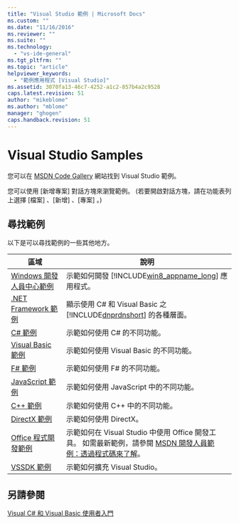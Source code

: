 ```yaml
---
title: "Visual Studio 範例 | Microsoft Docs"
ms.custom: ""
ms.date: "11/16/2016"
ms.reviewer: ""
ms.suite: ""
ms.technology: 
  - "vs-ide-general"
ms.tgt_pltfrm: ""
ms.topic: "article"
helpviewer_keywords: 
  - "範例應用程式 [Visual Studio]"
ms.assetid: 3070fa13-46c7-4252-a1c2-857b4a2c9528
caps.latest.revision: 51
author: "mikeblome"
ms.author: "mblome"
manager: "ghogen"
caps.handback.revision: 51
---
```

# <a name="visual-studio-samples"></a>Visual Studio Samples
您可以在 [MSDN Code Gallery](http://go.microsoft.com/fwlink/?LinkID=127810) 網站找到 Visual Studio 範例。  
  
 您可以使用 [新增專案]  對話方塊來瀏覽範例。 (若要開啟對話方塊，請在功能表列上選擇 [檔案] 、[新增] 、[專案] 。)  
  
## <a name="finding-samples"></a>尋找範例  
 以下是可以尋找範例的一些其他地方。  
  
|區域|說明|  
|----------|-----------------|  
|[Windows 開發人員中心範例](http://go.microsoft.com/fwlink/?LinkID=255278)|示範如何開發 [!INCLUDE[win8_appname_long](../debugger/includes/win8_appname_long_md.md)] 應用程式。|  
|[.NET Framework 範例](http://msdn.microsoft.com/en-us/177055f8-4a1f-43e7-aee6-995c196079b1)|顯示使用 C# 和 Visual Basic 之 [!INCLUDE[dnprdnshort](../code-quality/includes/dnprdnshort_md.md)] 的各種層面。|  
|[C# 範例](http://code.msdn.microsoft.com/site/search?f%5B0%5D.Type=ProgrammingLanguage&f%5B0%5D.Value=C%23&f%5B0%5D.Text=C%23)|示範如何使用 C# 的不同功能。|  
|[Visual Basic 範例](http://code.msdn.microsoft.com/site/search?f%5B0%5D.Type=ProgrammingLanguage&f%5B0%5D.Value=VB&f%5B0%5D.Text=VB.NET)|示範如何使用 Visual Basic 的不同功能。|  
|[F# 範例](http://code.msdn.microsoft.com/site/search?f%5B0%5D.Type=ProgrammingLanguage&f%5B0%5D.Value=F%23&f%5B0%5D.Text=F%23)|示範如何使用 F# 的不同功能。|  
|[JavaScript 範例](http://code.msdn.microsoft.com/site/search?f%5B0%5D.Type=ProgrammingLanguage&f%5B0%5D.Value=JavaScript)|示範如何使用 JavaScript 中的不同功能。|  
|[C++ 範例](http://code.msdn.microsoft.com/site/search?f%5B0%5D.Type=ProgrammingLanguage&f%5B0%5D.Value=C%2B%2B)|示範如何使用 C++ 中的不同功能。|  
|[DirectX 範例](http://code.msdn.microsoft.com/site/search?query=DirectX&f%5B1%5D.Value=DirectX&f%5B1%5D.Type=SearchText&f%5B0%5D.Value=C%20%20&f%5B0%5D.Type=ProgrammingLanguage&f%5B0%5D.Text=Invalid%20Value&ac=2)|示範如何使用 DirectX。|  
|[Office 程式開發範例](/office-dev/office-dev/office-development-samples)|示範如何在 Visual Studio 中使用 Office 開發工具。 如需最新範例，請參閱 [MSDN 開發人員範例：透過程式碼來了解](http://go.microsoft.com/fwlink/?LinkID=248199)。|  
|[VSSDK 範例](http://aka.ms/vs2015sdksamples)|示範如何擴充 Visual Studio。|  
  
## <a name="see-also"></a>另請參閱  
 [Visual C# 和 Visual Basic 使用者入門](../ide/getting-started-with-visual-csharp-and-visual-basic.md)


<!--HONumber=Feb17_HO4-->


